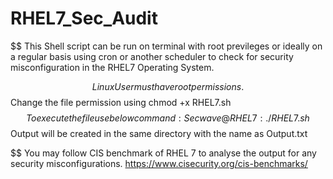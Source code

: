# RHEL7_Sec_Audit
$$ This Shell script can be run on terminal with root previleges or ideally on a regular basis using cron or another scheduler to check for security                    misconfiguration in the RHEL7 Operating System.

$$ Linux User must have root permissions.
$$ Change the file permission using chmod +x RHEL7.sh
$$ To execute the file use below command:
   Secwave@RHEL7:./RHEL7.sh
$$ Output will be created in the same directory with the name as Output.txt

$$ You may follow CIS benchmark of RHEL 7 to analyse the output for any security misconfigurations.
   https://www.cisecurity.org/cis-benchmarks/
